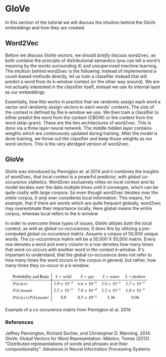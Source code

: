 # GloVe

In this section of the tutorial we will discuss the intuition behind the GloVe embeddings and how they are created.

## Word2Vec

Before we discuss GloVe vectors, we should _briefly_ discuss word2vec, as both combine the principle of distributional semantics (you can tell a word's meaning by the words surrounding it) and unsupervised machine learning. The intuition behind word2vec is the following: Instead of implementend a count-based methods directly, let us train a classifier instead that will predict a word from its k-window context (or the other way around). We are not actually interested in the classifier itself, instead we use its internal layer as our embeddings.

Essentially, how this works in practice that we randomly assign each word a vector and randomly assign vectors to each words' contexts. The size of the context is defined by the k-window we use. We then train a classifier to either predict the word from the context (CBOW) or the context from the word (skip-gram). These are the two architectures of word2vec. This is done via a three layer neural network. The middle hidden layer contains weights which are continuously updated during training. After the model is done training, we throw out the classifier and keep those weights as our word vectors. This is the very abridged version of word2vec.

## GloVe

GloVe was introduced by Pennigton et. al 2014 and it combines the insights of word2vec, that local context is a powerful predictor, with _global co-occurence statistics_. Word2vec exclusively relies on local context and its model iterates over the data multiple times until it converges, which can be quite costly with large corpora. So even though word2vec iterates over the _entire_ corpus, it only ever consideres local information. This means, for example, that if there are words which are quite frequent globally, word2vec may overestimate their importance locally. Here global means the entire corpus, whereas local refers to the k-window.

In order to overcome these types of issues, GloVe utilizes both the local context, as well as global co-occurances. It does this by utilizing a pre-computed global co-occurence matrix. Assume a corpus of 50,000 unique words. The co-occurrence matrix will be a 50,000 X 50,000 matrix. Every row denotes a word and every column in a row denotes how many times that word co-occurs with another word _in the context k-window_. It's important to understand, that the global co-occurence does not refer to how many times the word occurs in the corpus in general, but rather, how many times they co-occur in a k-window. 

![img](/images/matrix.jpg) Example of a co-occurence matrix from Pennigton et al. 2014




### References
Jeffrey Pennington, Richard Socher, and Christopher D. Manning. 2014. GloVe: Global Vectors for Word Representation.
Mikolov, Tomas (2013). "Distributed representations of words and phrases and their compositionality". Advances in Neural Information Processing Systems
